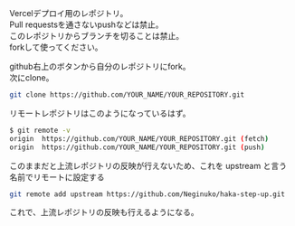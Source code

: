 Vercelデプロイ用のレポジトリ。  
Pull requestsを通さないpushなどは禁止。  
このレポジトリからブランチを切ることは禁止。  
forkして使ってください。  

github右上のボタンから自分のレポジトリにfork。  
次にclone。  

```bash
git clone https://github.com/YOUR_NAME/YOUR_REPOSITORY.git
```

リモートレポジトリはこのようになっているはず。

```bash
$ git remote -v
origin  https://github.com/YOUR_NAME/YOUR_REPOSITORY.git (fetch)
origin  https://github.com/YOUR_NAME/YOUR_REPOSITORY.git (push)
```

このままだと上流レポジトリの反映が行えないため、これを upstream と言う名前でリモートに設定する

```bash
git remote add upstream https://github.com/Neginuko/haka-step-up.git
```

これで、上流レポジトリの反映も行えるようになる。
